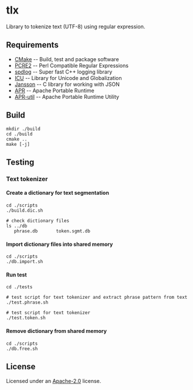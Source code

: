 # tlx

Library to tokenize text (UTF-8) using regular expression.

## Requirements
* [CMake][cmake] -- Build, test and package software
* [PCRE2][pcre2] -- Perl Compatible Regular Expressions
* [spdlog][spdlog] -- Super fast C++ logging library
* [ICU][icu] -- Library for Unicode and Globalization
* [Jansson][jansson] -- C library for working with JSON 
* [APR][apr] -- Apache Portable Runtime
* [APR-util][apr-util] -- Apache Portable Runtime Utility

[pcre2]: http://pcre.org/
[spdlog]: https://github.com/gabime/spdlog
[cmake]: https://cmake.org
[icu]: http://site.icu-project.org/
[jansson]: http://www.digip.org/jansson/
[apr]: http://apr.apache.org/
[apr-util]: http://apr.apache.org/

## Build
```shell
mkdir ./build
cd ./build
cmake ..
make [-j]
```
## Testing
### Text tokenizer
#### Create a dictionary for text segmentation 
```shell
cd ./scripts
./build.dic.sh

# check dictionary files
ls ../db
   phrase.db       token.sgmt.db
```

#### Import dictionary files into shared memory
```shell
cd ./scripts
./db.import.sh
```

#### Run test
```shell
cd ./tests

# test script for text tokenizer and extract phrase pattern from text
./test.phrase.sh

# test script for text tokenizer
./test.token.sh
```

#### Remove dictionary from shared memory
```shell
cd ./scripts
./db.free.sh
```

## License
Licensed under an [Apache-2.0](https://github.com/dmlc/mxnet/blob/master/LICENSE) license.
